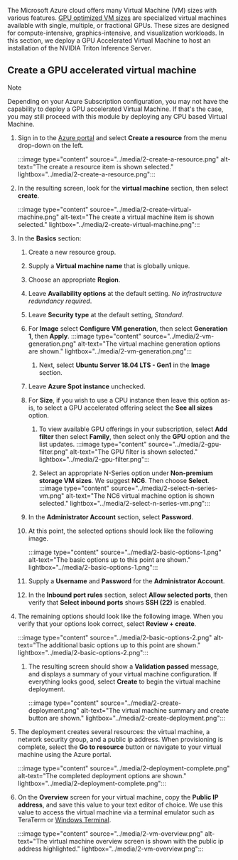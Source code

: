 The Microsoft Azure cloud offers many Virtual Machine (VM) sizes with various features. [GPU optimized VM sizes](/azure/virtual-machines/sizes-gpu) are specialized virtual machines available with single, multiple, or fractional GPUs. These sizes are designed for compute-intensive, graphics-intensive, and visualization workloads. In this section, we deploy a GPU Accelerated Virtual Machine to host an installation of the NVIDIA Triton Inference Server.

## Create a GPU accelerated virtual machine

>[!NOTE]
>
> Depending on your Azure Subscription configuration, you may not have the capability to deploy a GPU accelerated Virtual Machine. If that's the case, you may still proceed with this module by deploying any CPU based Virtual Machine.

1. Sign in to the [Azure portal](https://portal.azure.com/) and select **Create a resource** from the menu drop-down on the left.

    :::image type="content" source="../media/2-create-a-resource.png" alt-text="The create a resource item is shown selected." lightbox="../media/2-create-a-resource.png":::

1. In the resulting screen, look for the **virtual machine** section, then select **create**.

    :::image type="content" source="../media/2-create-virtual-machine.png" alt-text="The create a virtual machine item is shown selected." lightbox="../media/2-create-virtual-machine.png":::

1. In the **Basics** section:
   1. Create a new resource group. 
   1. Supply a **Virtual machine name** that is globally unique.
   1. Choose an appropriate **Region**.
   1. Leave **Availability options** at the default setting. *No infrastructure redundancy required*.
   1. Leave **Security type** at the default setting, *Standard*.
   1. For **Image** select **Configure VM generation**, then select **Generation 1**, then **Apply**.
      :::image type="content" source="../media/2-vm-generation.png" alt-text="The virtual machine generation options are shown." lightbox="../media/2-vm-generation.png":::
      1. Next, select **Ubuntu Server 18.04 LTS - Gen1** in the **Image** section.

   1. Leave **Azure Spot instance** unchecked.
   1. For **Size**, if you wish to use a CPU instance then leave this option as-is, to select a GPU accelerated offering select the **See all sizes** option.
      1. To view available GPU offerings in your subscription, select **Add filter** then select **Family**, then select only the **GPU** option and the list updates.
        :::image type="content" source="../media/2-gpu-filter.png" alt-text="The GPU filter is shown selected." lightbox="../media/2-gpu-filter.png":::

      1. Select an appropriate N-Series option under **Non-premium storage VM sizes**. We suggest **NC6**. Then choose **Select**.
        :::image type="content" source="../media/2-select-n-series-vm.png" alt-text="The NC6 virtual machine option is shown selected." lightbox="../media/2-select-n-series-vm.png":::

   1. In the **Administrator Account** section, select **Password**.

   1. At this point, the selected options should look like the following image.

      :::image type="content" source="../media/2-basic-options-1.png" alt-text="The basic options up to this point are shown." lightbox="../media/2-basic-options-1.png":::

   1. Supply a **Username** and **Password** for the **Administrator Account**.

   1. In the **Inbound port rules** section, select **Allow selected ports**,  then verify that **Select inbound ports** shows **SSH (22)** is enabled.

1. The remaining options should look like the following image. When you verify that your options look correct, select **Review + create**.

   :::image type="content" source="../media/2-basic-options-2.png" alt-text="The additional basic options up to this point are shown." lightbox="../media/2-basic-options-2.png":::

   1. The resulting screen should show a **Validation passed** message, and displays a summary of your virtual machine configuration. If everything looks good, select **Create** to begin the virtual machine deployment.

      :::image type="content" source="../media/2-create-deployment.png" alt-text="The virtual machine summary and create button are shown." lightbox="../media/2-create-deployment.png":::

1. The deployment creates several resources: the virtual machine, a network security group, and a public ip address. When provisioning is complete, select the **Go to resource** button or navigate to your virtual machine using the Azure portal.

   :::image type="content" source="../media/2-deployment-complete.png" alt-text="The completed deployment options are shown." lightbox="../media/2-deployment-complete.png":::  

1. On the **Overview** screen for your virtual machine, copy the **Public IP address**, and save this value to your text editor of choice. We use this value to access the virtual machine via a terminal emulator such as TeraTerm or [Windows Terminal](https://www.microsoft.com/p/windows-terminal/9n0dx20hk701).

   :::image type="content" source="../media/2-vm-overview.png" alt-text="The virtual machine overview screen is shown with the public ip address highlighted." lightbox="../media/2-vm-overview.png":::
